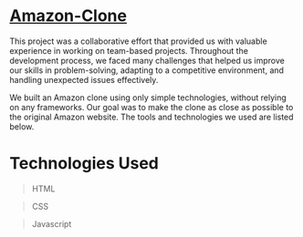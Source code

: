 # [Amazon-Clone](https://amazon-clone111.netlify.app/)

This project was a collaborative effort that provided us with valuable experience in working on team-based projects. Throughout the development process, we faced many challenges that helped us improve our skills in problem-solving, adapting to a competitive environment, and handling unexpected issues effectively.

We built an Amazon clone using only simple technologies, without relying on any frameworks. Our goal was to make the clone as close as possible to the original Amazon website. The tools and technologies we used are listed below.

# Technologies Used 

>HTML

>CSS

>Javascript
